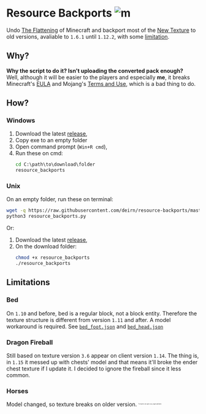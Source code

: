 # Resource Backports ![m][badge]
Undo [The Flattening][wiki/flattening] of Minecraft and backport most of the [New Texture][wiki/texture_update] to old versions, avaliable to `1.6.1` until `1.12.2`, with some [limitation](#limitations). 
## Why?
**Why the script to do it? Isn't uploading the converted pack enough?**  
Well, although it will be easier to the players and especially **me**, it breaks Minecraft's [EULA][eula] and Mojang's [Terms and Use][terms], which is a bad thing to do.

## How?
### Windows
1. Download the latest [release][releases],
2. Copy exe to an empty folder
3. Open command prompt (`Win+R cmd`),
4. Run these on cmd:
   ```cmd
   cd C:\path\to\download\folder
   resource_backports
   ```

### Unix
On an empty folder, run these on terminal:
```bash
wget -q https://raw.githubusercontent.com/deirn/resource-backports/master/resource_backports.py 
python3 resource_backports.py 
```
Or:  
1. Download the latest [release][releases],
2. On the download folder:
   ```bash
   chmod +x resource_backports
   ./resource_backports
   ```

## Limitations
### Bed
On `1.10` and before, bed is a regular block, not a block entity. Therefore the texture structure is different from version `1.11` and after. A model workaround is required. See [`bed_foot.json`][bed_f] and [`bed_head.json`][bed_h]

### Dragon Fireball
Still based on texture version `3.6` appear on client version `1.14`. The thing is, in `1.15` it messed up with chests' model and that means it'll broke the ender chest texture if I update it. I decided to ignore the fireball since it less common.

### Horses
Model changed, so texture breaks on older version. <sup><sub><sup><sub><sup><sub><sup><sub>To hard to do right now, might add later.</sup></sub></sup></sub></sup></sub></sup></sub>


[badge]: https://img.shields.io/badge/Minecraft-Java%20Edition-brightgreen
[wiki/flattening]: https://minecraft.gamepedia.com/Java_Edition_1.13/Flattening
[wiki/texture_update]: https://minecraft.gamepedia.com/Texture_Update
[eula]: https://account.mojang.com/documents/minecraft_eula
[terms]: https://account.mojang.com/terms
[releases]: https://github.com/deirn/resource-backports/releases
[bed_f]: workarounds/bed_foot.json
[bed_h]: workarounds/bed_head.json
